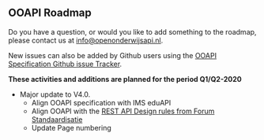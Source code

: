 ## OOAPI Roadmap

Do you have a question, or would you like to add something to the roadmap,
please contact us at info@openonderwijsapi.nl.

New issues can also be added by Github users using the [OOAPI Specification Github issue Tracker](https://github.com/open-education-api/specification/issues).

**These activities and additions are planned for the period Q1/Q2-2020**
- Major update to V4.0.
  - Align OOAPI specification with IMS eduAPI
  - Align OOAPI with the [REST API Design rules from Forum Standaardisatie](https://docs.geostandaarden.nl/api/API-Strategie/)
  - Update Page numbering
